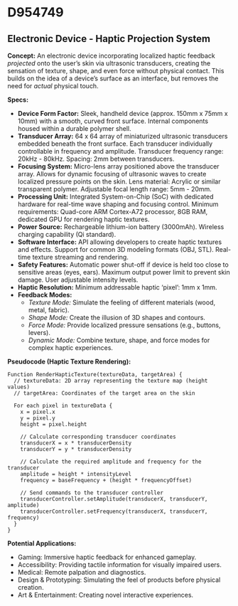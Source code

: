# D954749

## Electronic Device - Haptic Projection System

**Concept:** An electronic device incorporating localized haptic feedback *projected* onto the user’s skin via ultrasonic transducers, creating the sensation of texture, shape, and even force without physical contact. This builds on the idea of a device’s surface as an interface, but removes the need for *actual* physical touch.

**Specs:**

*   **Device Form Factor:** Sleek, handheld device (approx. 150mm x 75mm x 10mm) with a smooth, curved front surface. Internal components housed within a durable polymer shell.
*   **Transducer Array:** 64 x 64 array of miniaturized ultrasonic transducers embedded beneath the front surface. Each transducer individually controllable in frequency and amplitude. Transducer frequency range: 20kHz - 80kHz. Spacing: 2mm between transducers.
*   **Focusing System:** Micro-lens array positioned above the transducer array. Allows for dynamic focusing of ultrasonic waves to create localized pressure points on the skin. Lens material: Acrylic or similar transparent polymer.  Adjustable focal length range: 5mm - 20mm.
*   **Processing Unit:** Integrated System-on-Chip (SoC) with dedicated hardware for real-time wave shaping and focusing control. Minimum requirements: Quad-core ARM Cortex-A72 processor, 8GB RAM, dedicated GPU for rendering haptic textures.
*   **Power Source:** Rechargeable lithium-ion battery (3000mAh). Wireless charging capability (Qi standard).
*   **Software Interface:** API allowing developers to create haptic textures and effects. Support for common 3D modeling formats (OBJ, STL). Real-time texture streaming and rendering.
*   **Safety Features:** Automatic power shut-off if device is held too close to sensitive areas (eyes, ears). Maximum output power limit to prevent skin damage.  User adjustable intensity levels.
*   **Haptic Resolution:** Minimum addressable haptic ‘pixel’: 1mm x 1mm.
*   **Feedback Modes:**
    *   *Texture Mode:* Simulate the feeling of different materials (wood, metal, fabric).
    *   *Shape Mode:* Create the illusion of 3D shapes and contours.
    *   *Force Mode:* Provide localized pressure sensations (e.g., buttons, levers).
    *   *Dynamic Mode:*  Combine texture, shape, and force modes for complex haptic experiences.

**Pseudocode (Haptic Texture Rendering):**

```
Function RenderHapticTexture(textureData, targetArea) {
  // textureData: 2D array representing the texture map (height values)
  // targetArea: Coordinates of the target area on the skin

  For each pixel in textureData {
    x = pixel.x
    y = pixel.y
    height = pixel.height

    // Calculate corresponding transducer coordinates
    transducerX = x * transducerDensity
    transducerY = y * transducerDensity

    // Calculate the required amplitude and frequency for the transducer
    amplitude = height * intensityLevel
    frequency = baseFrequency + (height * frequencyOffset)

    // Send commands to the transducer controller
    transducerController.setAmplitude(transducerX, transducerY, amplitude)
    transducerController.setFrequency(transducerX, transducerY, frequency)
  }
}
```

**Potential Applications:**

*   Gaming: Immersive haptic feedback for enhanced gameplay.
*   Accessibility:  Providing tactile information for visually impaired users.
*   Medical:  Remote palpation and diagnostics.
*   Design & Prototyping:  Simulating the feel of products before physical creation.
*   Art & Entertainment:  Creating novel interactive experiences.